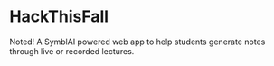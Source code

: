 # HackThisFall
 Noted! A SymblAI powered web app to help students generate notes through live or recorded lectures.
